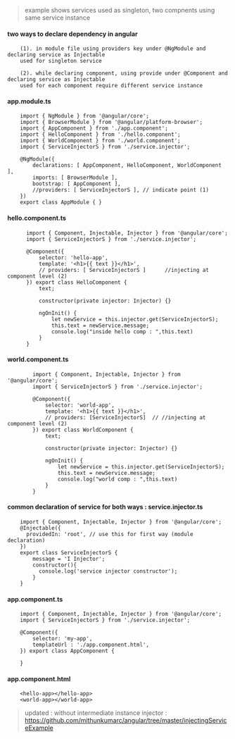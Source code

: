 > example shows services used as singleton, two compnents using same service instance 

#### two ways to declare dependency in angular

        (1). in module file using providers key under @NgModule and declaring service as Injectable  
        used for singleton service
        
        (2). while declaring component, using provide under @Component and declaring service as Injectable  
        used for each component require different service instance
        
        
        
#### app.module.ts 

        import { NgModule } from '@angular/core';
        import { BrowserModule } from '@angular/platform-browser';
        import { AppComponent } from './app.component';
        import { HelloComponent } from './hello.component';
        import { WorldComponent } from './world.component';
        import { ServiceInjectorS } from './service.injector';

        @NgModule({
            declarations: [ AppComponent, HelloComponent, WorldComponent ],
            imports: [ BrowserModule ],
            bootstrap: [ AppComponent ],
            //providers: [ ServiceInjectorS ], // indicate point (1)
        })
        export class AppModule { }
         
#### hello.component.ts   

          import { Component, Injectable, Injector } from '@angular/core';
          import { ServiceInjectorS } from './service.injector';

          @Component({
              selector: 'hello-app', 
              template: '<h1>{{ text }}</h1>',
              // providers: [ ServiceInjectorS ]      //injecting at component level (2)
          }) export class HelloComponent {
              text;

              constructor(private injector: Injector) {}

              ngOnInit() {
                  let newService = this.injector.get(ServiceInjectorS);
                  this.text = newService.message;
                  console.log("inside hello comp : ",this.text)
              } 
          }
          
#### world.component.ts

            import { Component, Injectable, Injector } from '@angular/core';
            import { ServiceInjectorS } from './service.injector';

            @Component({
                selector: 'world-app', 
                template: '<h1>{{ text }}</h1>',
                // providers: [ServiceInjectorS]  // //injecting at component level (2)
            }) export class WorldComponent {
                text;

                constructor(private injector: Injector) {}

                ngOnInit() {
                    let newService = this.injector.get(ServiceInjectorS);
                    this.text = newService.message;
                    console.log("world comp : ",this.text)
                } 
            }
            
#### common declaration of service for both ways : service.injector.ts

        import { Component, Injectable, Injector } from '@angular/core';
        @Injectable({
          providedIn: 'root', // use this for first way (module declaration) 
        })
        export class ServiceInjectorS {
            message = 'I Injector';
            constructor(){
              console.log('service injector constructor');
            }
        }
                     
            
#### app.component.ts

        import { Component, Injectable, Injector } from '@angular/core';
        import { ServiceInjectorS } from './service.injector';

        @Component({
            selector: 'my-app', 
            templateUrl : './app.component.html',
        }) export class AppComponent {

        }

#### app.component.html

        <hello-app></hello-app>
        <world-app></world-app>


> updated : without intermediate instance injector : https://github.com/mithunkumarc/angular/tree/master/injectingServiceExample
